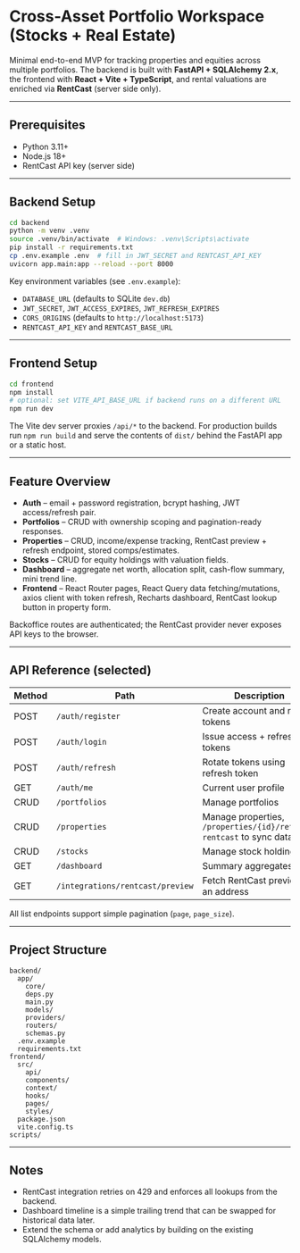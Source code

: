 # Cross-Asset Portfolio Workspace (Stocks + Real Estate)

Minimal end-to-end MVP for tracking properties and equities across multiple portfolios.
The backend is built with **FastAPI + SQLAlchemy 2.x**, the frontend with **React + Vite + TypeScript**,
and rental valuations are enriched via **RentCast** (server side only).

---

## Prerequisites

- Python 3.11+
- Node.js 18+
- RentCast API key (server side)

---

## Backend Setup

```bash
cd backend
python -m venv .venv
source .venv/bin/activate  # Windows: .venv\Scripts\activate
pip install -r requirements.txt
cp .env.example .env  # fill in JWT_SECRET and RENTCAST_API_KEY
uvicorn app.main:app --reload --port 8000
```

Key environment variables (see `.env.example`):

- `DATABASE_URL` (defaults to SQLite `dev.db`)
- `JWT_SECRET`, `JWT_ACCESS_EXPIRES`, `JWT_REFRESH_EXPIRES`
- `CORS_ORIGINS` (defaults to `http://localhost:5173`)
- `RENTCAST_API_KEY` and `RENTCAST_BASE_URL`

---

## Frontend Setup

```bash
cd frontend
npm install
# optional: set VITE_API_BASE_URL if backend runs on a different URL
npm run dev
```

The Vite dev server proxies `/api/*` to the backend. For production builds run `npm run build`
and serve the contents of `dist/` behind the FastAPI app or a static host.

---

## Feature Overview

- **Auth** – email + password registration, bcrypt hashing, JWT access/refresh pair.
- **Portfolios** – CRUD with ownership scoping and pagination-ready responses.
- **Properties** – CRUD, income/expense tracking, RentCast preview + refresh endpoint, stored comps/estimates.
- **Stocks** – CRUD for equity holdings with valuation fields.
- **Dashboard** – aggregate net worth, allocation split, cash-flow summary, mini trend line.
- **Frontend** – React Router pages, React Query data fetching/mutations, axios client with token refresh, Recharts dashboard, RentCast lookup button in property form.

Backoffice routes are authenticated; the RentCast provider never exposes API keys to the browser.

---

## API Reference (selected)

| Method | Path | Description |
| ------ | ---- | ----------- |
| POST | `/auth/register` | Create account and return tokens |
| POST | `/auth/login` | Issue access + refresh tokens |
| POST | `/auth/refresh` | Rotate tokens using refresh token |
| GET | `/auth/me` | Current user profile |
| CRUD | `/portfolios` | Manage portfolios |
| CRUD | `/properties` | Manage properties, `/properties/{id}/refresh-rentcast` to sync data |
| CRUD | `/stocks` | Manage stock holdings |
| GET | `/dashboard` | Summary aggregates |
| GET | `/integrations/rentcast/preview` | Fetch RentCast preview for an address |

All list endpoints support simple pagination (`page`, `page_size`).

---

## Project Structure

```
backend/
  app/
    core/
    deps.py
    main.py
    models/
    providers/
    routers/
    schemas.py
  .env.example
  requirements.txt
frontend/
  src/
    api/
    components/
    context/
    hooks/
    pages/
    styles/
  package.json
  vite.config.ts
scripts/
```

---

## Notes

- RentCast integration retries on 429 and enforces all lookups from the backend.
- Dashboard timeline is a simple trailing trend that can be swapped for historical data later.
- Extend the schema or add analytics by building on the existing SQLAlchemy models.
